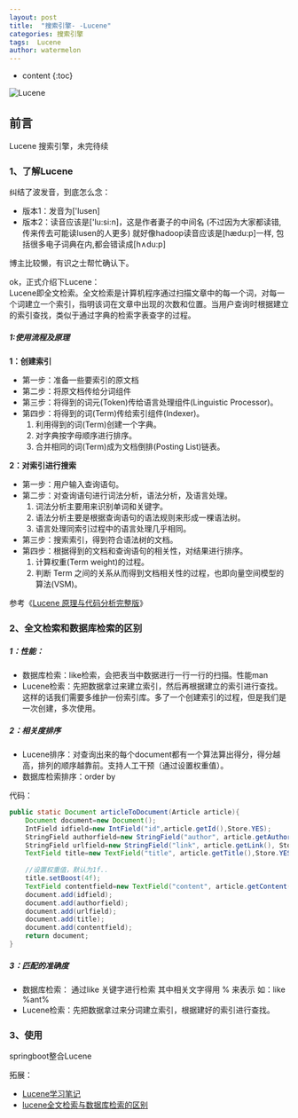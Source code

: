 ```yaml
---
layout: post
title:  "搜索引擎- -Lucene"
categories: 搜索引擎
tags:  Lucene
author: watermelon
---
```

* content
{:toc}

![Lucene](https://wx3.sinaimg.cn/mw1024/005xB1vLgy1fynd23xwfij30k00b975j.jpg)
## 前言
Lucene 搜索引擎，未完待续





### 1、了解Lucene
纠结了波发音，到底怎么念：
* 版本1：发音为['lusen] 
* 版本2：读音应该是['lu:si:n]，这是作者妻子的中间名 (不过因为大家都读错,传来传去可能读lusen的人更多) 就好像hadoop读音应该是[hædu:p]一样, 包括很多电子词典在内,都会错读成[h∧du:p]

博主比较懒，有识之士帮忙确认下。

ok，正式介绍下Lucene：  
Lucene即全文检索。全文检索是计算机程序通过扫描文章中的每一个词，对每一个词建立一个索引，指明该词在文章中出现的次数和位置。当用户查询时根据建立的索引查找，类似于通过字典的检索字表查字的过程。

##### 1:使用流程及原理

**1：创建索引**   

* 第一步：准备一些要索引的原文档  
* 第二步：将原文档传给分词组件  
* 第三步：将得到的词元(Token)传给语言处理组件(Linguistic Processor)。  
* 第四步：将得到的词(Term)传给索引组件(Indexer)。   
	1. 利用得到的词(Term)创建一个字典。   
	2. 对字典按字母顺序进行排序。  
	3. 合并相同的词(Term)成为文档倒排(Posting List)链表。   
	
**2：对索引进行搜索**

* 第一步：用户输入查询语句。   
* 第二步：对查询语句进行词法分析，语法分析，及语言处理。   
    1. 词法分析主要用来识别单词和关键字。   
    2. 语法分析主要是根据查询语句的语法规则来形成一棵语法树。   
    3. 语言处理同索引过程中的语言处理几乎相同。     
* 第三步：搜索索引，得到符合语法树的文档。  
* 第四步：根据得到的文档和查询语句的相关性，对结果进行排序。 
    1. 计算权重(Term weight)的过程。  
    2. 判断 Term 之间的关系从而得到文档相关性的过程，也即向量空间模型的算法(VSM)。  

参考《[Lucene 原理与代码分析完整版](https://download.csdn.net/download/a1214624851/10883922)》

### 2、全文检索和数据库检索的区别
##### 1：性能：
* 数据库检索：like检索，会把表当中数据进行一行一行的扫描。性能man
* Lucene检索：先把数据拿过来建立索引，然后再根据建立的索引进行查找。这样的话我们需要多维护一份索引库。多了一个创建索引的过程，但是我们是一次创建，多次使用。

##### 2：相关度排序
* Lucene排序：对查询出来的每个document都有一个算法算出得分，得分越高，排列的顺序越靠前。支持人工干预（通过设置权重值）。
* 数据库检索排序：order by   
  
代码：
```java
public static Document articleToDocument(Article article){
    Document document=new Document();
    IntField idfield=new IntField("id",article.getId(),Store.YES);
    StringField authorfield=new StringField("author", article.getAuthor(), Store.YES);
    StringField urlfield=new StringField("link", article.getLink(), Store.YES);
    TextField title=new TextField("title", article.getTitle(),Store.YES);
    
    //设置权重值，默认为1f..
    title.setBoost(4f);
    TextField contentfield=new TextField("content", article.getContent(),Store.YES);
    document.add(idfield);
    document.add(authorfield);
    document.add(urlfield);
    document.add(title);
    document.add(contentfield);
    return document;
}
```

##### 3：匹配的准确度  
* 数据库检索： 通过like 关键字进行检索  其中相关文字得用 % 来表示  如：like %ant%
* Lucene检索：先把数据拿过来分词建立索引，根据建好的索引进行查找。
### 3、使用
springboot整合Lucene

拓展：
* [Lucene学习笔记](https://www.cnblogs.com/DarrenChan/p/5860738.html)  
* [lucene全文检索与数据库检索的区别](https://blog.csdn.net/zcl1199/article/details/51019093 )  
